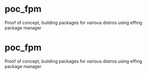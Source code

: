 # poc_fpm
Proof of concept, building packages for various distros using effing package manager 
# poc_fpm
Proof of concept, building packages for various distros using effing package manager 
